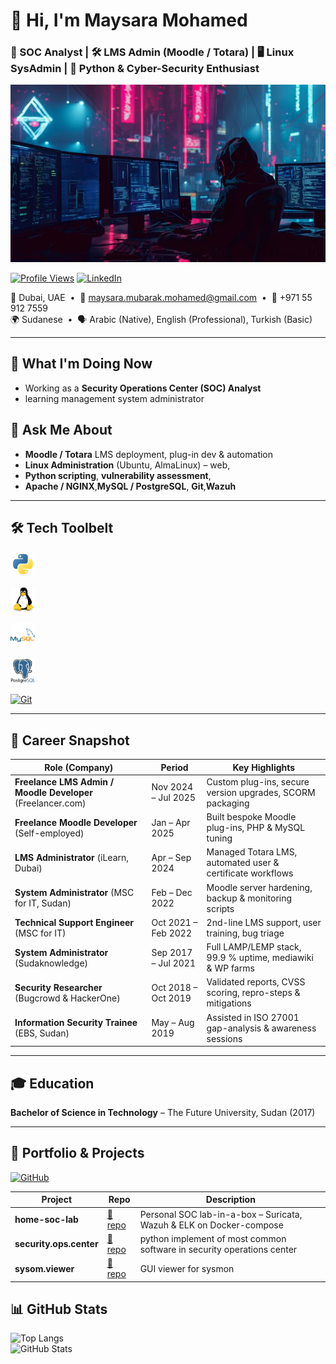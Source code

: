 # 👋 Hi, I'm Maysara Mohamed  
### 🔐 SOC Analyst | 🛠️ LMS Admin (Moodle / Totara) | 🖥️ Linux SysAdmin | 🐍 Python & Cyber-Security Enthusiast  

![Maysara Mohamed](_.jpeg)   <!-- add your own photo or remove the line -->

[![Profile Views](https://komarev.com/ghpvc/?username=maysaraadmin&label=Profile%20views&color=0e75b6&style=flat)](https://github.com/maysaraadmin)
[![LinkedIn](https://img.shields.io/badge/LinkedIn-0077B5?style=for-the-badge&logo=linkedin&logoColor=white)](https://www.linkedin.com/in/maysaranalyst)

📍 Dubai, UAE &nbsp;•&nbsp; 📧 maysara.mubarak.mohamed@gmail.com &nbsp;•&nbsp; 📱 +971 55 912 7559  
🌍 Sudanese &nbsp;•&nbsp; 🗣️ Arabic (Native), English (Professional), Turkish (Basic)

---

## 🚀 What I'm Doing Now
- Working as a **Security Operations Center (SOC) Analyst**
- learning management system administrator 

## 💬 Ask Me About
- **Moodle / Totara** LMS deployment, plug-in dev & automation
- **Linux Administration** (Ubuntu, AlmaLinux) – web, 
- **Python scripting**, **vulnerability assessment**, 
- **Apache / NGINX**,**MySQL / PostgreSQL**, **Git**,**Wazuh**

---

## 🛠️ Tech Toolbelt
<a href="https://www.python.org" target="_blank"><img src="https://raw.githubusercontent.com/devicons/devicon/master/icons/python/python-original.svg" width="40" height="40" alt="Python"/></a>

<a href="https://www.linux.org" target="_blank"><img src="https://raw.githubusercontent.com/devicons/devicon/master/icons/linux/linux-original.svg" width="40" height="40" alt="Linux"/></a>

<a href="https://www.mysql.com" target="_blank"><img src="https://raw.githubusercontent.com/devicons/devicon/master/icons/mysql/mysql-original-wordmark.svg" width="40" height="40" alt="MySQL"/></a>

<a href="https://www.postgresql.org" target="_blank"><img src="https://raw.githubusercontent.com/devicons/devicon/master/icons/postgresql/postgresql-original-wordmark.svg" width="40" height="40" alt="PostgreSQL"/></a>

<a href="https://git-scm.com" target="_blank"><img src="https://www.vectorlogo.zone/logos/git-scm/git-scm-icon.svg" width="40" height="40" alt="Git"/></a>


---

## 📄 Career Snapshot
| Role (Company) | Period | Key Highlights |
|---|---|---|
| **Freelance LMS Admin / Moodle Developer** (Freelancer.com) | Nov 2024 – Jul 2025 | Custom plug-ins, secure version upgrades, SCORM packaging |
| **Freelance Moodle Developer** (Self-employed) | Jan – Apr 2025 | Built bespoke Moodle plug-ins, PHP & MySQL tuning |
| **LMS Administrator** (iLearn, Dubai) | Apr – Sep 2024 | Managed Totara LMS, automated user & certificate workflows |
| **System Administrator** (MSC for IT, Sudan) | Feb – Dec 2022 | Moodle server hardening, backup & monitoring scripts |
| **Technical Support Engineer** (MSC for IT) | Oct 2021 – Feb 2022 | 2nd-line LMS support, user training, bug triage |
| **System Administrator** (Sudaknowledge) | Sep 2017 – Jul 2021 | Full LAMP/LEMP stack, 99.9 % uptime, mediawiki & WP farms |
| **Security Researcher** (Bugcrowd & HackerOne) | Oct 2018 – Oct 2019 | Validated reports, CVSS scoring, repro-steps & mitigations |
| **Information Security Trainee** (EBS, Sudan) | May – Aug 2019 | Assisted in ISO 27001 gap-analysis & awareness sessions |

---

## 🎓 Education
**Bachelor of Science in Technology** – The Future University, Sudan (2017)

---
 

## 📂 Portfolio & Projects
[![GitHub](https://img.shields.io/badge/GitHub-100000?style=for-the-badge&logo=github&logoColor=white)](https://github.com/maysaraadmin)

| Project | Repo | Description |
|---------|------|-------------|
| **home-soc-lab** | [🔗 repo](https://github.com/maysaraadmin/home-soc-lab) | Personal SOC lab-in-a-box – Suricata, Wazuh & ELK on Docker-compose |
| **security.ops.center** | [🔗 repo](https://github.com/maysaraadmin/security.ops.center) |  python implement of most common software in security operations center  |
| **sysom.viewer** | [🔗 repo](https://github.com/maysaraadmin/sysom.viewer) | GUI viewer for sysmon |
 

## 📊 GitHub Stats
![Top Langs](https://github-readme-stats.vercel.app/api/top-langs?username=maysaraadmin&show_icons=true&locale=en&layout=compact)  
![GitHub Stats](https://github-readme-stats.vercel.app/api?username=maysaraadmin&show_icons=true&locale=en)  
